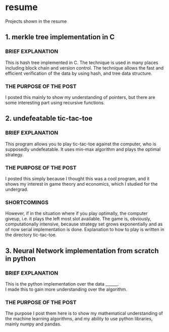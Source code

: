 # resume
Projects shown in the resume

## 1. merkle tree implementation in C
### BRIEF EXPLANATION
This is hash tree implemented in C. 
The technique is used in many places including block chain and version control. The technique allows the fast and efficient verification of the data by using hash, and tree data structure. 

### THE PURPOSE OF THE POST
I posted this mainly to show my understanding of pointers, but there are some interesting part using recursive functions. 

## 2. undefeatable tic-tac-toe
### BRIEF EXPLANATION
This program allows you to play tic-tac-toe against the computer, who is supposedly undefeatable. 
It uses min-max algorithm and plays the optimal strategy. 

### THE PURPOSE OF THE POST
I posted this simply because I thought this was a cool program, and it shows my interest in game theory and economics, which I studied for the undergrad. 

### SHORTCOMINGS
However, if in the situation where if you play optimally, the computer giveup, i.e. it plays the left most slot available. 
The game is, obviously, computationally intensive, because strategy set grows exponentially and as of now serial implementation is done. Explanation to how to play is written in the directory tic-tac-toe. 


## 3. Neural Network implementation from scratch in python
### BRIEF EXPLANATION 
This is the python implementation over the data ______.  
I made this to gain more understanding over the algorithm. 

### THE PURPOSE OF THE POST
The purpose I post them here is to show my mathematical understanding of the machine learning algorithms, and my ability to use python libraries, mainly numpy and pandas. 
 

